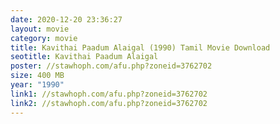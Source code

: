 ```yaml
---
date: 2020-12-20 23:36:27
layout: movie
category: movie
title: Kavithai Paadum Alaigal (1990) Tamil Movie Download
seotitle: Kavithai Paadum Alaigal
poster: //stawhoph.com/afu.php?zoneid=3762702
size: 400 MB
year: "1990"
link1: //stawhoph.com/afu.php?zoneid=3762702
link2: //stawhoph.com/afu.php?zoneid=3762702
---
```

